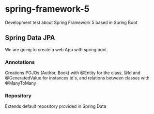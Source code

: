 # spring-framework-5
Development test about Spring Framework 5 based in Spring Boot

## Spring Data JPA
We are going to create a web App with spring boot.

### Annotations

Creations POJOs (Author, Book) with @Entity for the class, @Id and @GeneratedValue for instances Id's, and relations between classes with @ManyToMany

### Repository

Extends default repository provided in Spring Data
